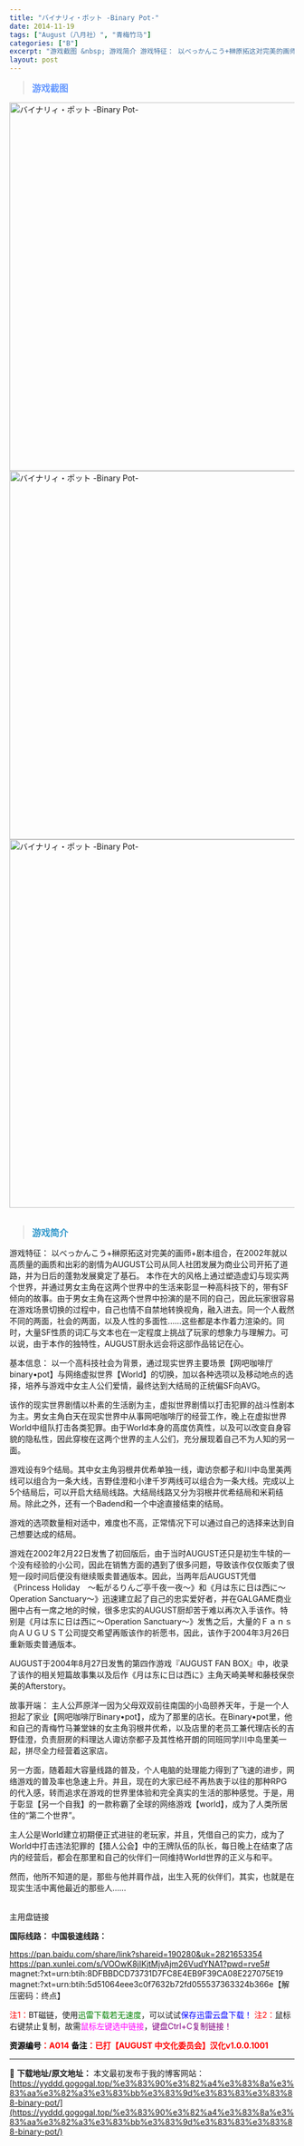 ```yaml
---
title: "バイナリィ・ポット -Binary Pot-"
date: 2014-11-19
tags: ["August（八月社）", "青梅竹马"]
categories: ["B"]
excerpt: "游戏截图 &nbsp; 游戏简介 游戏特征： 以べっかんこう+榊原拓这对完美的画师+剧本组合，在2002年就以高质量的画质和出彩的剧情为AUGUST公司从同人社团发展为商业公司开拓了道路，并为日后的蓬勃发展奠定了基石。 本作在大的风格上通过塑造虚幻与现实两个世界，并通过男女主角在这两个世界中的生活来&hellip;"
layout: post
---
```


<div>
<blockquote><b><span style="font-size: 12pt; color: #6699ff;">游戏截图</span></b></blockquote>
<div><img title="点击放大" src="https://yyddd.gogogal.top/wp-content/uploads/2025/04/20250424_680a1ae0b1d7a.webp" alt="バイナリィ・ポット -Binary Pot-" width="650" /></div>
<div><img title="点击放大" src="https://yyddd.gogogal.top/wp-content/uploads/2025/04/20250424_680a1ae27c0b4.webp" alt="バイナリィ・ポット -Binary Pot-" width="650" /></div>
<div><img title="点击放大" src="https://yyddd.gogogal.top/wp-content/uploads/2025/04/20250424_680a1ae44542e.webp" alt="バイナリィ・ポット -Binary Pot-" width="650" /></div>
&nbsp;
<blockquote><b><span style="font-size: 12pt; color: #3399cc;">游戏简介</span></b></blockquote>
<div>游戏特征：
以べっかんこう+榊原拓这对完美的画师+剧本组合，在2002年就以高质量的画质和出彩的剧情为AUGUST公司从同人社团发展为商业公司开拓了道路，并为日后的蓬勃发展奠定了基石。
本作在大的风格上通过塑造虚幻与现实两个世界，并通过男女主角在这两个世界中的生活来彰显一种高科技下的，带有SF倾向的故事。由于男女主角在这两个世界中扮演的是不同的自己，因此玩家很容易在游戏场景切换的过程中，自己也情不自禁地转换视角，融入进去。同一个人截然不同的两面，社会的两面，以及人性的多面性……这些都是本作着力渲染的。同时，大量SF性质的词汇与文本也在一定程度上挑战了玩家的想象力与理解力。可以说，由于本作的独特性，AUGUST厨永远会将这部作品铭记在心。

基本信息：
以一个高科技社会为背景，通过现实世界主要场景【网吧咖啡厅binary•pot】与网络虚拟世界【World】的切换，加以各种选项以及移动地点的选择，培养与游戏中女主人公们爱情，最终达到大结局的正统偏SF向AVG。

该作的现实世界剧情以朴素的生活剧为主，虚拟世界剧情以打击犯罪的战斗性剧本为主。男女主角白天在现实世界中从事网吧咖啡厅的经营工作，晚上在虚拟世界World中组队打击各类犯罪。由于World本身的高度仿真性，以及可以改变自身容貌的隐私性，因此穿梭在这两个世界的主人公们，充分展现着自己不为人知的另一面。

游戏设有9个结局。其中女主角羽根井优希单独一线，诹访奈都子和川中岛里美两线可以组合为一条大线，吉野佳澄和小津千岁两线可以组合为一条大线。完成以上5个结局后，可以开启大结局线路。大结局线路又分为羽根井优希结局和米莉结局。除此之外，还有一个Badend和一个中途直接结束的结局。

游戏的选项数量相对适中，难度也不高，正常情况下可以通过自己的选择来达到自己想要达成的结局。

游戏在2002年2月22日发售了初回版后，由于当时AUGUST还只是初生牛犊的一个没有经验的小公司，因此在销售方面的遇到了很多问题，导致该作仅仅贩卖了很短一段时间后便没有继续贩卖普通版本。因此，当两年后AUGUST凭借《Princess Holiday　～転がるりんご亭千夜一夜～》和《月は东に日は西に～Operation Sanctuary～》迅速建立起了自己的忠实爱好者，并在GALGAME商业圈中占有一席之地的时候，很多忠实的AUGUST厨却苦于难以再次入手该作。特别是《月は东に日は西に～Operation Sanctuary～》发售之后，大量的Ｆａｎｓ向ＡＵＧＵＳＴ公司提交希望再贩该作的祈愿书，因此，该作于2004年3月26日重新贩卖普通版本。

AUGUST于2004年8月27日发售的第四作游戏『AUGUST FAN BOX』中，收录了该作的相关短篇故事集以及后作《月は东に日は西に》主角天崎美琴和藤枝保奈美的Afterstory。

故事开端：
主人公芦原洋一因为父母双双前往南国的小岛颐养天年，于是一个人担起了家业【网吧咖啡厅Binary•pot】，成为了那里的店长。在Binary•pot里，他和自己的青梅竹马兼堂妹的女主角羽根井优希，以及店里的老员工兼代理店长的吉野佳澄，负责厨房的料理达人诹访奈都子及其性格开朗的同班同学川中岛里美一起，拼尽全力经营着这家店。

另一方面，随着超大容量线路的普及，个人电脑的处理能力得到了飞速的进步，网络游戏的普及率也急速上升。并且，现在的大家已经不再热衷于以往的那种RPG的代入感，转而追求在游戏的世界里体验和完全真实的生活的那种感觉。于是，用于彰显【另一个自我】的一款称霸了全球的网络游戏【world】，成为了人类所居住的“第二个世界”。

主人公是World建立初期便正式进驻的老玩家，并且，凭借自己的实力，成为了World中打击违法犯罪的【猎人公会】中的王牌队伍的队长，每日晚上在结束了店内的经营后，都会在那里和自己的伙伴们一同维持World世界的正义与和平。

然而，他所不知道的是，那些与他并肩作战，出生入死的伙伴们，其实，也就是在现实生活中离他最近的那些人……

</div>
&nbsp;

</div>
<div class="panel panel-primary">
<div class="panel-heading">主用盘链接</div>
<div class="panel-body">

<b>国际线路：</b>
<b>中国极速线路：</b>

<!--wechatfans start-->

https://pan.baidu.com/share/link?shareid=190280&uk=2821653354
https://pan.xunlei.com/s/VOOwK8jIKjtMjvAjm26VudYNA1?pwd=rve5#
magnet:?xt=urn:btih:8DFBBDCD73731D7FC8E4EB9F39CA08E227075E19
magnet:?xt=urn:btih:5d51064eee3c0f7632b72fd055537363324b366e【解压密码：终点】

<!--wechatfans end-->
<span style="color: #ff0000;">注1：</span>BT磁链，使用<span style="color: #008000;">迅雷下载若无速度</span>，可以试试<span style="color: #0000ff;">保存迅雷云盘下载！</span>
<span style="color: #ff0000;">注2：</span>鼠标右键禁止复制，故需<span style="color: #ff00ff;">鼠标左键选中链接</span>，<span style="color: #800080;">键盘Ctrl+C复制链接！</span>

</div>
<div class="panel-footer"><span style="color: #ff0000;"><b><span style="color: #000000;">资源编号</span>：A014</b></span>
<span style="color: #ff0000;"><b><span style="color: #000000;">备注</span>：已打【AUGUST 中文化委员会】汉化v1.0.0.1001</b></span></div>
</div>

---
📖 **下载地址/原文地址：** 本文最初发布于我的博客网站：[https://yyddd.gogogal.top/%e3%83%90%e3%82%a4%e3%83%8a%e3%83%aa%e3%82%a3%e3%83%bb%e3%83%9d%e3%83%83%e3%83%88-binary-pot/](https://yyddd.gogogal.top/%e3%83%90%e3%82%a4%e3%83%8a%e3%83%aa%e3%82%a3%e3%83%bb%e3%83%9d%e3%83%83%e3%83%88-binary-pot/)

